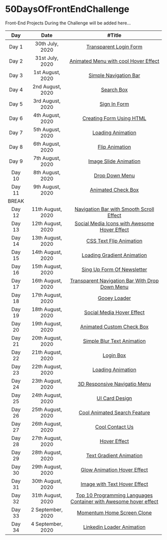 # 50DaysOfFrontEndChallenge

Front-End Projects During the Challenge will be added here...

|  Day   |       Date        |                                                    #Title                                                     |
| :----: | :---------------: | :-----------------------------------------------------------------------------------------------------------: |
| Day 1  |  30th July, 2020  |                      [Transparent Login Form](https://codepen.io/aakrity17/pen/PoZrezr)                       |
| Day 2  |  31st July, 2020  |               [Animated Menu with cool Hover Effect](https://codepen.io/aakrity17/pen/mdVNJJJ)                |
| Day 3  | 1st August, 2020  |                       [Simple Navigation Bar](https://codepen.io/aakrity17/pen/wvMVyYq)                       |
| Day 4  | 2nd August, 2020  |                            [Search Box](https://codepen.io/aakrity17/pen/gOPVNWX)                             |
| Day 5  | 3rd August, 2020  |                           [Sign In Form](https://codepen.io/aakrity17/pen/MWygvOe)                            |
| Day 6  | 4th August, 2020  |                     [Creating Form Using HTML](https://codepen.io/aakrity17/pen/ExKYePg)                      |
| Day 7  | 5th August, 2020  |                         [Loading Animation](https://codepen.io/aakrity17/pen/MWyWrWM)                         |
| Day 8  | 6th August, 2020  |                          [Flip Animation](https://codepen.io/aakrity17/pen/rNeaBem)                           |
| Day 9  | 7th August, 2020  |                     [Image Slide Animation](https://codepen.io/aakrity17/details/bGpNYjo)                     |
| Day 10 | 8th August, 2020  |                          [Drop Down Menu](https://codepen.io/aakrity17/pen/vYGOYOq)                           |
| Day 11 | 9th August, 2020  |                        [Animated Check Box](https://codepen.io/aakrity17/pen/MWywjxg)                         |
| BREAK  |
| Day 12 | 11th August, 2020 |             [Navigation Bar with Smooth Scroll Effect](https://codepen.io/aakrity17/pen/ZEWbWYz)              |
| Day 13 | 12th August, 2020 |           [Social Media Icons with Awesome Hover Effect](https://codepen.io/aakrity17/pen/qBZOvGg)            |
| Day 14 | 13th August, 2020 |                      [CSS Text Flip Animation](https://codepen.io/aakrity17/pen/ExKPLmG)                      |
| Day 15 | 14th August, 2020 |                    [Loading Gradient Animation](https://codepen.io/aakrity17/pen/MWyyYdP)                     |
| Day 16 | 15th August, 2020 |                    [Sing Up Form Of Newsletter](https://codepen.io/aakrity17/pen/mdPPqPK)                     |
| Day 17 | 16th August, 2020 |          [Transparent Navigation Bar With Drop Down Menu ](https://codepen.io/aakrity17/pen/eYZZXpN)          |
| Day 18 | 17th August, 2020 |                           [Gooey Loader](https://codepen.io/aakrity17/pen/OJNXPGb)                            |
| Day 19 | 18th August, 2020 |                     [Social Media Hover Effect](https://codepen.io/aakrity17/pen/abNZRLg)                     |
| Day 20 | 19th August, 2020 |                     [Animated Custom Check Box](https://codepen.io/aakrity17/pen/RwaGxEz)                     |
| Day 21 | 20th August, 2020 |                    [Simple Blur Text Animation](https://codepen.io/aakrity17/pen/abNmgep)                     |
| Day 22 | 21th August, 2020 |                             [Login Box](https://codepen.io/aakrity17/pen/abNBGzB)                             |
| Day 23 | 22th August, 2020 |                         [Loading Animation](https://codepen.io/aakrity17/pen/NWNbVdr)                         |
| Day 24 | 23th August, 2020 |                   [3D Responsive Navigatio Menu](https://codepen.io/aakrity17/pen/PoNWprv)                    |
| Day 25 | 24th August, 2020 |                          [UI Card Design ](https://codepen.io/aakrity17/pen/NWNdebe)                          |
| Day 26 | 25th August, 2020 |                   [Cool Animated Search Feature](https://codepen.io/aakrity17/pen/oNxZPzz)                    |
| Day 27 | 26th August, 2020 |                          [Cool Contact Us](https://codepen.io/aakrity17/pen/xxVqoPB)                          |
| Day 28 | 27th August, 2020 |                           [ Hover Effect](https://codepen.io/aakrity17/pen/xxVdYqr)                           |
| Day 29 | 28th August, 2020 |                     [ Text Gradient Animation](https://codepen.io/aakrity17/pen/KKzqPQw)                      |
| Day 30 | 29th August, 2020 |                   [ Glow Animation Hover Effect](https://codepen.io/aakrity17/pen/poywpeK)                    |
| Day 31 | 30th August, 2020 |                   [ Image with Text Hover Effect](https://codepen.io/aakrity17/pen/gOrRQXY)                   |
| Day 32 | 31th August, 2020 | [ Top 10 Programming Languages Container with Awesome hover effect](https://codepen.io/aakrity17/pen/dyMzEym) |
| Day 33 | 2 September, 2020 |                   [ Momentum Home Screen Clone ](https://codepen.io/aakrity17/pen/LYNzeZM)                    |
| Day 34 | 4 September, 2020 |                    [ Linkedin Loader Animation ](https://codepen.io/aakrity17/pen/dyMZmgm)                    |

